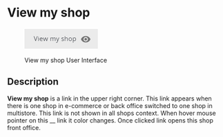# View my shop

<figure><img src="../../../.gitbook/assets/image (2).png" alt=""><figcaption><p>View my shop User Interface</p></figcaption></figure>

## Description

**View my shop** is a link in the upper right corner. This link appears when there is one shop in e-commerce or back office switched to one shop in multistore. This link is not shown in all shops context. When hover mouse pointer on this __ link it color changes. Once clicked link opens this shop front office.
